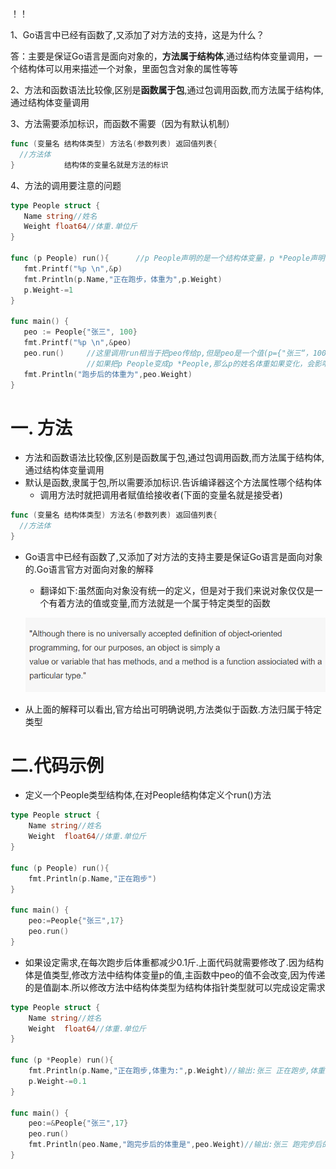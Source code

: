 ！！

1、Go语言中已经有函数了,又添加了对方法的支持，这是为什么？

​      答：主要是保证Go语言是面向对象的，**方法属于结构体**,通过结构体变量调用，一个结构体可以用来描述一个对象，里面包含对象的属性等等

2、方法和函数语法比较像,区别是**函数属于包**,通过包调用函数,而方法属于结构体,通过结构体变量调用

3、方法需要添加标识，而函数不需要（因为有默认机制）

```go
func (变量名 结构体类型) 方法名(参数列表) 返回值列表{
  //方法体
}			结构体的变量名就是方法的标识
```

4、方法的调用要注意的问题

```go
type People struct {
   Name string//姓名
   Weight float64//体重.单位斤
}

func (p People) run(){		//p People声明的是一个结构体变量，p *People声明的是一个 															//结构体指针		
   fmt.Printf("%p \n",&p)
   fmt.Println(p.Name,"正在跑步，体重为",p.Weight)
   p.Weight-=1
}

func main() {
   peo := People{"张三", 100}
   fmt.Printf("%p \n",&peo)
   peo.run()     //这里调用run相当于把peo传给p,但是peo是一个值(p={"张三“，100)，传过去						p的姓名体重如果变化，不会影响到peo
              	 //如果把p People变成p *People,那么p的姓名体重如果变化，会影响到peo
   fmt.Println("跑步后的体重为",peo.Weight)
}
```



# 一. 方法

* 方法和函数语法比较像,区别是函数属于包,通过包调用函数,而方法属于结构体,通过结构体变量调用
* 默认是函数,隶属于包,所以需要添加标识.告诉编译器这个方法属性哪个结构体
  * 调用方法时就把调用者赋值给接收者(下面的变量名就是接受者)
```go
func (变量名 结构体类型) 方法名(参数列表) 返回值列表{
  //方法体
}
```

* Go语言中已经有函数了,又添加了对方法的支持主要是保证Go语言是面向对象的.Go语言官方对面向对象的解释

  * 翻译如下:虽然面向对象没有统一的定义，但是对于我们来说对象仅仅是一个有着方法的值或变量,而方法就是一个属于特定类型的函数

  ![](images/2_7_3_method.png)

* 从上面的解释可以看出,官方给出可明确说明,方法类似于函数.方法归属于特定类型

# 二.代码示例
* 定义一个People类型结构体,在对People结构体定义个run()方法
```go
type People struct {
	Name string//姓名
	Weight	float64//体重.单位斤
}

func (p People) run(){
	fmt.Println(p.Name,"正在跑步")
}

func main() {
	peo:=People{"张三",17}
	peo.run()
}
```
* 如果设定需求,在每次跑步后体重都减少0.1斤.上面代码就需要修改了.因为结构体是值类型,修改方法中结构体变量p的值,主函数中peo的值不会改变,因为传递的是值副本.所以修改方法中结构体类型为结构体指针类型就可以完成设定需求
```go
type People struct {
	Name string//姓名
	Weight	float64//体重.单位斤
}

func (p *People) run(){
	fmt.Println(p.Name,"正在跑步,体重为:",p.Weight)//输出:张三 正在跑步,体重为: 17
	p.Weight-=0.1
}

func main() {
	peo:=&People{"张三",17}
	peo.run()
	fmt.Println(peo.Name,"跑完步后的体重是",peo.Weight)//输出:张三 跑完步后的体重是 16.9
}
```
